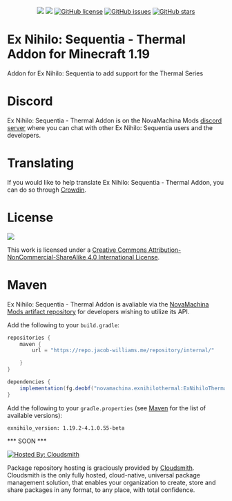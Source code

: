 <p align="center">
    <a href="https://www.curseforge.com/minecraft/mc-mods/ex-nihilo-sequentia-thermal-addon"><img src="https://cf.way2muchnoise.eu/full_445226_downloads.svg" /></a>
    <a href="https://www.curseforge.com/minecraft/mc-mods/ex-nihilo-sequentia-thermal-addon"><img src="https://cf.way2muchnoise.eu/versions/445226.svg" /></a>
    <a href="https://github.com/NovaMachina-Mods/ExNihiloThermal/blob/1.19/LICENSE"><img alt="GitHub license" src="https://img.shields.io/badge/license-CC%20BY--NC--SA%204.0-brightgreen"></a>
    <a href="https://github.com/NovaMachina-Mods/ExNihiloThermal/issues"><img alt="GitHub issues" src="https://img.shields.io/github/issues/NovaMachina-Mods/ExNihiloThermal"></a>
    <a href="https://github.com/NovaMachina-Mods/ExNihiloThermal/stargazers"><img alt="GitHub stars" src="https://img.shields.io/github/stars/NovaMachina-Mods/ExNihiloThermal"></a>
</p>

# Ex Nihilo: Sequentia - Thermal Addon for Minecraft 1.19

Addon for Ex Nihilo: Sequentia to add support for the Thermal Series

# Discord

Ex Nihilo: Sequentia - Thermal Addon is on the NovaMachina Mods [discord server](https://discord.gg/CJyAkuw) where you can chat with other Ex Nihilo: Sequentia users and the developers.

# Translating

If you would like to help translate Ex Nihilo: Sequentia - Thermal Addon, you can do so through [Crowdin](https://crowdin.com/project/ex-nihilo-sequentia).

# License

[![](https://i.creativecommons.org/l/by-nc-sa/4.0/88x31.png)](http://creativecommons.org/licenses/by-nc-sa/4.0/)

This work is licensed under a [Creative Commons Attribution-NonCommercial-ShareAlike 4.0 International License](http://creativecommons.org/licenses/by-nc-sa/4.0/).

# Maven

Ex Nihilo: Sequentia - Thermal Addon is avaliable via the [NovaMachina Mods artifact repository](https://repo.jacob-williams.me/#browse) for developers wishing to utilize its API.

Add the following to your `build.gradle`:

```groovy
repositories {
    maven {
        url = "https://repo.jacob-williams.me/repository/internal/"

    }
}

dependencies {
    implementation(fg.deobf("novamachina.exnihilothermal:ExNihiloThermal:${exnihilo_version}"))
}
```

Add the following to your `gradle.properties` (see [Maven](https://repo.jacob-williams.me/#artifact/novamachina.exnihilothermal/ExNihiloThermal) for the list of available versions):

```properties
exnihilo_version: 1.19.2-4.1.0.55-beta
```

*** SOON ***

[![Hosted By: Cloudsmith](https://img.shields.io/badge/OSS%20hosting%20by-cloudsmith-blue?logo=cloudsmith&style=for-the-badge)](https://cloudsmith.com)

Package repository hosting is graciously provided by  [Cloudsmith](https://cloudsmith.com).
Cloudsmith is the only fully hosted, cloud-native, universal package management solution, that
enables your organization to create, store and share packages in any format, to any place, with total
confidence.